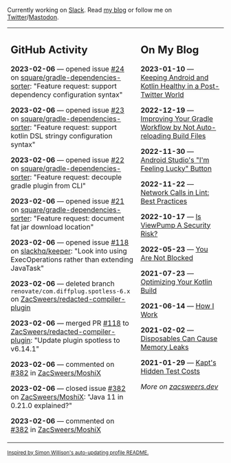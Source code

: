 Currently working on [Slack](https://slack.com/). Read [my blog](https://zacsweers.dev/) or follow me on [Twitter](https://twitter.com/ZacSweers)/[Mastodon](https://hachyderm.io/@ZacSweers).

<table><tr><td valign="top" width="60%">

## GitHub Activity
<!-- githubActivity starts -->
**2023-02-06** — opened issue [#24](https://github.com/square/gradle-dependencies-sorter/issues/24) on [square/gradle-dependencies-sorter](https://github.com/square/gradle-dependencies-sorter): "Feature request: support dependency configuration syntax"

**2023-02-06** — opened issue [#23](https://github.com/square/gradle-dependencies-sorter/issues/23) on [square/gradle-dependencies-sorter](https://github.com/square/gradle-dependencies-sorter): "Feature request: support kotlin DSL stringy configuration syntax"

**2023-02-06** — opened issue [#22](https://github.com/square/gradle-dependencies-sorter/issues/22) on [square/gradle-dependencies-sorter](https://github.com/square/gradle-dependencies-sorter): "Feature request: decouple gradle plugin from CLI"

**2023-02-06** — opened issue [#21](https://github.com/square/gradle-dependencies-sorter/issues/21) on [square/gradle-dependencies-sorter](https://github.com/square/gradle-dependencies-sorter): "Feature request: document fat jar download location"

**2023-02-06** — opened issue [#118](https://github.com/slackhq/keeper/issues/118) on [slackhq/keeper](https://github.com/slackhq/keeper): "Look into using ExecOperations rather than extending JavaTask"

**2023-02-06** — deleted branch `renovate/com.diffplug.spotless-6.x` on [ZacSweers/redacted-compiler-plugin](https://github.com/ZacSweers/redacted-compiler-plugin)

**2023-02-06** — merged PR [#118](https://github.com/ZacSweers/redacted-compiler-plugin/pull/118) to [ZacSweers/redacted-compiler-plugin](https://github.com/ZacSweers/redacted-compiler-plugin): "Update plugin spotless to v6.14.1"

**2023-02-06** — commented on [#382](https://github.com/ZacSweers/MoshiX/issues/382#issuecomment-1419913976) in [ZacSweers/MoshiX](https://github.com/ZacSweers/MoshiX)

**2023-02-06** — closed issue [#382](https://github.com/ZacSweers/MoshiX/issues/382) on [ZacSweers/MoshiX](https://github.com/ZacSweers/MoshiX): "Java 11 in 0.21.0 explained?"

**2023-02-06** — commented on [#382](https://github.com/ZacSweers/MoshiX/issues/382#issuecomment-1419866918) in [ZacSweers/MoshiX](https://github.com/ZacSweers/MoshiX)
<!-- githubActivity ends -->
</td><td valign="top" width="40%">

## On My Blog
<!-- blog starts -->
**2023-01-10** — [Keeping Android and Kotlin Healthy in a Post-Twitter World](https://www.zacsweers.dev/keeping-android-healthy/)

**2022-12-19** — [Improving Your Gradle Workflow by Not Auto-reloading Build Files](https://www.zacsweers.dev/improving-your-workflow-by-not-auto-reloading-build-files/)

**2022-11-30** — [Android Studio's "I'm Feeling Lucky" Button](https://www.zacsweers.dev/android-studios-im-feeling-lucky-button/)

**2022-11-22** — [Network Calls in Lint: Best Practices](https://www.zacsweers.dev/network-calls-in-lint-best-practices/)

**2022-10-17** — [Is ViewPump A Security Risk?](https://www.zacsweers.dev/is-viewpump-a-security-risk/)

**2022-05-23** — [You Are Not Blocked](https://www.zacsweers.dev/you-are-not-blocked/)

**2021-07-23** — [Optimizing Your Kotlin Build](https://www.zacsweers.dev/optimizing-your-kotlin-build/)

**2021-06-14** — [How I Work](https://www.zacsweers.dev/how-i-work/)

**2021-02-02** — [Disposables Can Cause Memory Leaks](https://www.zacsweers.dev/disposables-can-cause-memory-leaks/)

**2021-01-29** — [Kapt's Hidden Test Costs](https://www.zacsweers.dev/kapts-hidden-test-costs/)
<!-- blog ends -->
_More on [zacsweers.dev](https://zacsweers.dev/)_
</td></tr></table>

<sub><a href="https://simonwillison.net/2020/Jul/10/self-updating-profile-readme/">Inspired by Simon Willison's auto-updating profile README.</a></sub>